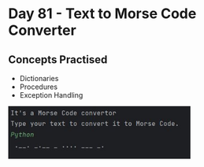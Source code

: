 # Day 81 - Text to Morse Code Converter
## Concepts Practised
- Dictionaries
- Procedures
- Exception Handling
<img width="370" alt="day81" src="morse.JPG">

